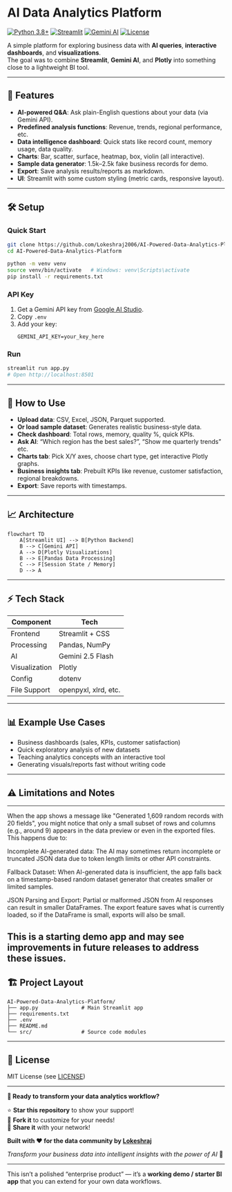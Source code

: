 #  AI Data Analytics Platform

[![Python 3.8+](https://img.shields.io/badge/Python-3.8+-blue.svg)](https://www.python.org/downloads/)
[![Streamlit](https://img.shields.io/badge/Streamlit-1.28+-red.svg)](https://streamlit.io)
[![Gemini AI](https://img.shields.io/badge/Google-Gemini%20AI-orange.svg)](https://ai.google.dev/)
[![License](https://img.shields.io/badge/License-MIT-green.svg)](LICENSE)

A simple platform for exploring business data with **AI queries**, **interactive dashboards**, and **visualizations**.  
The goal was to combine **Streamlit**, **Gemini AI**, and **Plotly** into something close to a lightweight BI tool.

---

## 🚀 Features

- **AI-powered Q&A**: Ask plain-English questions about your data (via Gemini API).
- **Predefined analysis functions**: Revenue, trends, regional performance, etc.
- **Data intelligence dashboard**: Quick stats like record count, memory usage, data quality.
- **Charts**: Bar, scatter, surface, heatmap, box, violin (all interactive).
- **Sample data generator**: 1.5k–2.5k fake business records for demo.
- **Export**: Save analysis results/reports as markdown.
- **UI**: Streamlit with some custom styling (metric cards, responsive layout).

---

## 🛠 Setup

### Quick Start
```bash
git clone https://github.com/Lokeshraj2006/AI-Powered-Data-Analytics-Platform.git
cd AI-Powered-Data-Analytics-Platform

python -m venv venv
source venv/bin/activate   # Windows: venv\Scripts\activate
pip install -r requirements.txt
```

### API Key
1. Get a Gemini API key from [Google AI Studio](https://aistudio.google.com/).  
2. Copy `.env`  
3. Add your key:  
   ```
   GEMINI_API_KEY=your_key_here
   ```

### Run
```bash
streamlit run app.py
# Open http://localhost:8501
```

---

## 📖 How to Use

- **Upload data**: CSV, Excel, JSON, Parquet supported.  
- **Or load sample dataset**: Generates realistic business-style data.  
- **Check dashboard**: Total rows, memory, quality %, quick KPIs.  
- **Ask AI**: “Which region has the best sales?”, “Show me quarterly trends” etc.  
- **Charts tab**: Pick X/Y axes, choose chart type, get interactive Plotly graphs.  
- **Business insights tab**: Prebuilt KPIs like revenue, customer satisfaction, regional breakdowns.  
- **Export**: Save reports with timestamps.

---

## 📈 Architecture

```mermaid
flowchart TD
    A[Streamlit UI] --> B[Python Backend]
    B --> C[Gemini API]
    A --> D[Plotly Visualizations]
    B --> E[Pandas Data Processing]
    C --> F[Session State / Memory]
    D --> A
```

---

## ⚡ Tech Stack

| Component        | Tech                  |
|------------------|-----------------------|
| Frontend         | Streamlit + CSS       |
| Processing       | Pandas, NumPy         |
| AI               | Gemini 2.5 Flash      |
| Visualization    | Plotly                |
| Config           | dotenv                |
| File Support     | openpyxl, xlrd, etc.  |

---

## 📊 Example Use Cases

- Business dashboards (sales, KPIs, customer satisfaction)  
- Quick exploratory analysis of new datasets  
- Teaching analytics concepts with an interactive tool  
- Generating visuals/reports fast without writing code  

---

## ⚠️ Limitations and Notes
---
When the app shows a message like "Generated 1,609 random records with 20 fields", you might notice that only a small subset of rows and columns (e.g., around 9) appears in the data preview or even in the exported files. This happens due to:

Incomplete AI-generated data: The AI may sometimes return incomplete or truncated JSON data due to token length limits or other API constraints.

Fallback Dataset: When AI-generated data is insufficient, the app falls back on a timestamp-based random dataset generator that creates smaller or limited samples.

JSON Parsing and Export: Partial or malformed JSON from AI responses can result in smaller DataFrames. The export feature saves what is currently loaded, so if the DataFrame is small, exports will also be small.


This is a starting demo app and may see improvements in future releases to address these issues.
---

## 🏗 Project Layout

```
AI-Powered-Data-Analytics-Platform/
├── app.py              # Main Streamlit app
├── requirements.txt
├── .env
├── README.md
└── src/                # Source code modules
```

---

## 📄 License

MIT License (see [LICENSE](LICENSE))  

---
**🎯 Ready to transform your data analytics workflow?**

⭐ **Star this repository** to show your support!  
🍴 **Fork it** to customize for your needs!  
📢 **Share it** with your network!

**Built with ❤️ for the data community by [Lokeshraj](https://github.com/Lokeshraj2006)**

*Transform your business data into intelligent insights with the power of AI* 🚀

---
This isn’t a polished “enterprise product” — it’s a **working demo / starter BI app** that you can extend for your own data workflows.
